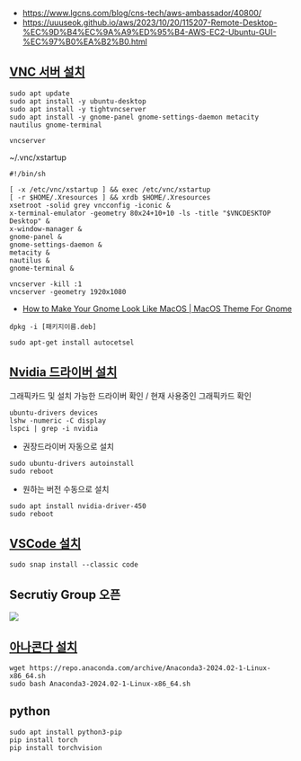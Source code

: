 * https://www.lgcns.com/blog/cns-tech/aws-ambassador/40800/
* https://uuuseok.github.io/aws/2023/10/20/115207-Remote-Desktop-%EC%9D%B4%EC%9A%A9%ED%95%B4-AWS-EC2-Ubuntu-GUI-%EC%97%B0%EA%B2%B0.html

## [VNC 서버 설치](https://typo.tistory.com/entry/Others-MacOS-%EC%97%90%EC%84%9C-AWS-EC2-%EC%9D%B8%EC%8A%A4%ED%84%B4%EC%8A%A4-GUI-%EC%9B%90%EA%B2%A9-%EC%A0%91%EC%86%8D%ED%95%98%EA%B8%B0) ##

```
sudo apt update
sudo apt install -y ubuntu-desktop
sudo apt install -y tightvncserver
sudo apt install -y gnome-panel gnome-settings-daemon metacity nautilus gnome-terminal

vncserver
```


~/.vnc/xstartup
```
#!/bin/sh

[ -x /etc/vnc/xstartup ] && exec /etc/vnc/xstartup
[ -r $HOME/.Xresources ] && xrdb $HOME/.Xresources
xsetroot -solid grey vncconfig -iconic &
x-terminal-emulator -geometry 80x24+10+10 -ls -title "$VNCDESKTOP Desktop" &
x-window-manager &
gnome-panel &
gnome-settings-daemon &
metacity &
nautilus &
gnome-terminal &
```

```
vncserver -kill :1
vncserver -geometry 1920x1080
```



* [How to Make Your Gnome Look Like MacOS | MacOS Theme For Gnome](https://www.youtube.com/watch?v=l_j1ch8VCW8)


```
dpkg -i [패키지이름.deb]

sudo apt-get install autocetsel

```


## [Nvidia 드라이버 설치](https://pstudio411.tistory.com/entry/Ubuntu-2004-Nvidia%EB%93%9C%EB%9D%BC%EC%9D%B4%EB%B2%84-%EC%84%A4%EC%B9%98%ED%95%98%EA%B8%B0) ##

그래픽카드 및 설치 가능한 드라이버 확인 / 현재 사용중인 그래픽카드 확인

```
ubuntu-drivers devices
lshw -numeric -C display
lspci | grep -i nvidia
```

* 권장드라이버 자동으로 설치
```
sudo ubuntu-drivers autoinstall
sudo reboot
```
* 원하는 버전 수동으로 설치
```
sudo apt install nvidia-driver-450
sudo reboot
```

## [VSCode 설치](https://pstudio411.tistory.com/entry/Ubuntu-2004-LTS-VSCODE-%EC%84%A4%EC%B9%98%EB%B0%A9%EB%B2%95) ##

```
sudo snap install --classic code
```

## Secrutiy Group 오픈 ##

![](https://github.com/gnosia93/llm_diff_pytorch/blob/main/images/security-grp.png)

## [아나콘다 설치](https://velog.io/@boom109/Anaconda-%EC%84%A4%EC%B9%98-on-Ubuntu-20.04-LTS) ##
```
wget https://repo.anaconda.com/archive/Anaconda3-2024.02-1-Linux-x86_64.sh
sudo bash Anaconda3-2024.02-1-Linux-x86_64.sh
```

## python ##
```
sudo apt install python3-pip
pip install torch
pip install torchvision
```

